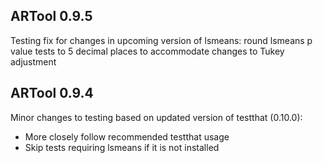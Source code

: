 ## ARTool 0.9.5

Testing fix for changes in upcoming version of lsmeans: round lsmeans p value tests to 5 decimal places to accommodate changes to Tukey adjustment


## ARTool 0.9.4

Minor changes to testing based on updated version of testthat (0.10.0):

* More closely follow recommended testthat usage
* Skip tests requiring lsmeans if it is not installed
